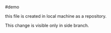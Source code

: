 #demo

this file is created in local machine as a repository.

This change is visible only in side branch.
